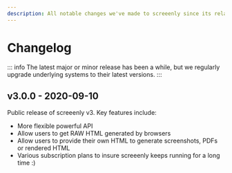 ```yaml
---
description: All notable changes we've made to screeenly since its relaunch.
---
```


# Changelog

::: info
The latest major or minor release has been a while, but we regularly upgrade underlying systems to their latest versions.
:::

## v3.0.0 - 2020-09-10

Public release of screeenly v3. Key features include:

* More flexible powerful API
* Allow users to get RAW HTML generated by browsers
* Allow users to provide their own HTML to generate screenshots, PDFs or rendered HTML
* Various subscription plans to insure screeenly keeps running for a long time :)
